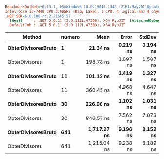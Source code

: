 ``` ini

BenchmarkDotNet=v0.13.1, OS=Windows 10.0.19043.1348 (21H1/May2021Update)
Intel Core i5-7400 CPU 3.00GHz (Kaby Lake), 1 CPU, 4 logical and 4 physical cores
.NET SDK=6.0.100-rc.2.21505.57
  [Host]     : .NET 5.0.11 (5.0.1121.47308), X64 RyuJIT  [AttachedDebugger]
  DefaultJob : .NET 5.0.11 (5.0.1121.47308), X64 RyuJIT


```
|              Method | numero |        Mean |    Error |   StdDev |
|-------------------- |------- |------------:|---------:|---------:|
| **ObterDivisoresBruto** |      **1** |    **21.34 ns** | **0.219 ns** | **0.194 ns** |
|      ObterDivisores |      1 |   198.78 ns | 1.697 ns | 1.587 ns |
| **ObterDivisoresBruto** |     **11** |   **101.12 ns** | **1.419 ns** | **1.327 ns** |
|      ObterDivisores |     11 |   360.45 ns | 4.968 ns | 4.647 ns |
| **ObterDivisoresBruto** |     **30** |   **226.98 ns** | **1.102 ns** | **1.031 ns** |
|      ObterDivisores |     30 |   846.57 ns | 7.562 ns | 7.073 ns |
| **ObterDivisoresBruto** |    **641** | **1,717.27 ns** | **9.196 ns** | **8.152 ns** |
|      ObterDivisores |    641 | 1,215.04 ns | 9.238 ns | 8.189 ns |
